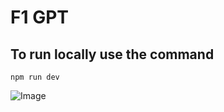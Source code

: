 # F1 GPT
## To run locally use the command
```
npm run dev
```
![Image](https://github.com/user-attachments/assets/8938b10b-503f-470d-8ca1-cab58cae4c2a)
